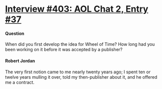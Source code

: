 # [Interview #403: AOL Chat 2, Entry #37](https://www.theoryland.com/intvmain.php?i=403#37)

#### Question

When did you first develop the idea for Wheel of Time? How long had you been working on it before it was accepted by a publisher?

#### Robert Jordan

The very first notion came to me nearly twenty years ago; I spent ten or twelve years mulling it over, told my then-publisher about it, and he offered me a contract.

